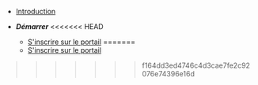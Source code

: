 * [Introduction](/)

* ***Démarrer***
<<<<<<< HEAD
  * [S'inscrire sur le portail](/getting-started/signin-to-portal)
=======
  * [S'inscrire sur le portail](/getting-started/signin-to-portal)
>>>>>>> f164dd3ed4746c4d3cae7fe2c92076e74396e16d
